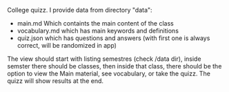 College quizz.
I provide data from directory "data":
- main.md Which containts the main content of the class
- vocabulary.md which has main keywords and definitions
- quiz.json which has questions and answers (with first one is always correct, will be randomized in app)

The view should start with listing semestres (check /data dir), inside semster there should be classes, then inside that class, there should be the option to view the Main material, see vocabulary, or take the quizz.
The quizz will show results at the end.

